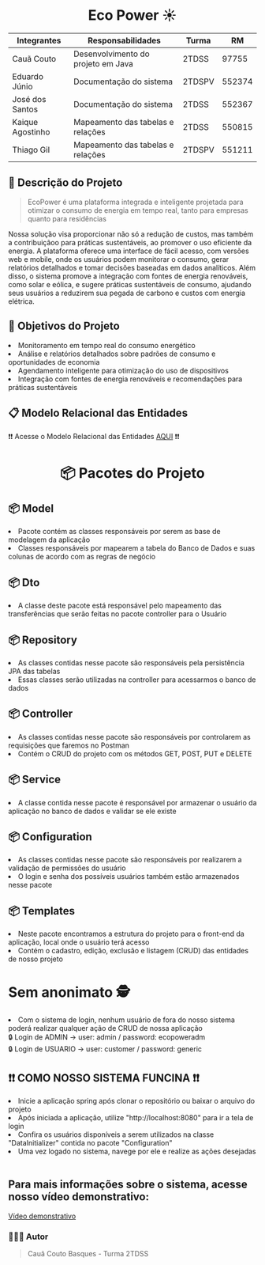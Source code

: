 <h1 align="center">Eco Power ☀️ </h1>

<div align="center">


| Integrantes      |            Responsabilidades          | Turma      |   RM     |
| --------------   | ------------------------------------- | ---------- | -------- |
| Cauã Couto       | Desenvolvimento do projeto em Java    |  2TDSS     |  97755   |
| Eduardo Júnio    | Documentação do sistema               |  2TDSPV    |  552374  |
| José dos Santos  | Documentação do sistema               |  2TDSS     |  552367  |
| Kaique Agostinho | Mapeamento das tabelas e relações     |  2TDSS     |  550815  |
| Thiago Gil       | Mapeamento das tabelas e relações     |  2TDSPV    |  551211  |
</div>

## 📝 Descrição do Projeto 

> EcoPower é uma plataforma integrada e inteligente projetada para otimizar o consumo de energia em tempo real, tanto para empresas quanto para residências

Nossa solução visa proporcionar não só a redução de custos, mas também a contribuiçãoo para práticas sustentáveis, ao promover o uso eficiente da energia. A plataforma oferece uma interface de
fácil acesso, com versões web e mobile, onde os usuários podem monitorar o consumo, gerar relatórios detalhados e tomar decisões baseadas em dados analíticos. Além disso, o sistema promove a integração com fontes de energia renováveis, como solar e eólica, e sugere práticas sustentáveis de consumo, ajudando seus usuários a reduzirem sua pegada de carbono e custos com energia elétrica.

<h2 name="objetivo">🎯 Objetivos do Projeto</h2>
<li> Monitoramento em tempo real do consumo energético </li>
<li> Análise e relatórios detalhados sobre padrões de consumo e oportunidades de economia </li>
<li> Agendamento inteligente para otimização do uso de dispositivos </li>
<li> Integração com fontes de energia renováveis e recomendações para práticas sustentáveis </li>

## 📋  Modelo Relacional das Entidades 
❗❗ Acesse o Modelo Relacional das Entidades <a href="https://github.com/ccoutob/eco_power_java/blob/a5479b712bfddcbf18e0f27b8812290c9c5af792/EcoPower_Modelo_Relacional.pdf">AQUI</a> ❗❗


<div>
<h1 align="center"> 📦 Pacotes do Projeto </h1>

<h2> 📦 Model </h2>
<li> Pacote contém as classes responsáveis por serem as base de modelagem da aplicação</li>
<li> Classes responsáveis por mapearem a tabela do Banco de Dados e suas colunas de acordo com as regras de negócio </li>

<h2> 📦 Dto </h2>
<li> A classe deste pacote está responsável pelo mapeamento das transferências que serão feitas no pacote controller para o Usuário</li>

<h2> 📦 Repository </h2>
<li> As classes contidas nesse pacote são responsáveis pela persistência JPA das tabelas</li>
<li> Essas classes serão utilizadas na controller para acessarmos o banco de dados</li>

<h2> 📦 Controller </h2>
<li> As classes contidas nesse pacote são responsáveis por controlarem as requisições que faremos no Postman</li>
<li> Contém o CRUD do projeto com os métodos GET, POST, PUT e DELETE</li>

<h2> 📦 Service </h2>
<li> A classe contida nesse pacote é responsável por armazenar o usuário da aplicação no banco de dados e validar se ele existe</li>

<h2> 📦 Configuration </h2>
<li> As classes contidas nesse pacote são responsáveis por realizarem a validação de permissões do usuário </li>
<li> O login e senha dos possíveis usuários também estão armazenados nesse pacote</li>

<h2> 📦 Templates </h2>
<li> Neste pacote encontramos a estrutura do projeto para o front-end da aplicação, local onde o usuário terá acesso</li>
<li> Contém o cadastro, edição, exclusão e listagem (CRUD) das entidades de nosso projeto</li>
</div>

<h1>Sem anonimato 🕵️</h1> 
<li>Com o sistema de login, nenhum usuário de fora do nosso sistema poderá realizar qualquer ação de CRUD de nossa aplicação</li>
🔒 Login de ADMIN -> user: admin / password: ecopoweradm
<br>
🔒 Login de USUARIO -> user: customer / password: generic
</br>

## ❗❗ COMO NOSSO SISTEMA FUNCINA ❗❗
<li> Inicie a aplicação spring após clonar o repositório ou baixar o arquivo do projeto</li>
<li> Após iniciada a aplicação, utilize "http://localhost:8080" para ir a tela de login</li>
<li> Confira os usuários disponíveis a serem utilizados na classe "DataInitializer" contida no pacote "Configuration" </li>
<li> Uma vez logado no sistema, navege por ele e realize as ações desejadas </li>

<br>

## Para mais informações sobre o sistema, acesse nosso vídeo demonstrativo:
<a href="https://youtu.be/2V5bbAGjnDU">Vídeo demonstrativo</a>

### 🧑🏻‍💻 Autor 
> Cauã Couto Basques - Turma 2TDSS
